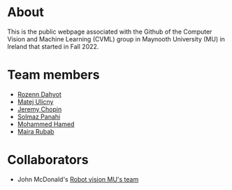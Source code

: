 # About

This is the public webpage associated with the Github of the Computer Vision and Machine Learning (CVML) group in Maynooth University (MU) in Ireland that started in Fall 2022.

# Team members

- [Rozenn Dahyot](https://roznn.github.io/)
- [Matej Ulicny](https://www.linkedin.com/in/matej-u-2ba562109/)
- [Jeremy Chopin](https://www.linkedin.com/in/jeremy-chopin/)
- [Solmaz Panahi](https://www.linkedin.com/in/solmaz-panahi-418744213/)
- [Mohammed Hamed](https://www.linkedin.com/in/mohammedhamed17/)
- [Maira Rubab](https://www.linkedin.com/in/maira-rubab-a84a26244/)


# Collaborators

- John McDonald's [Robot vision MU's team](https://github.com/robotvisionmu/)

